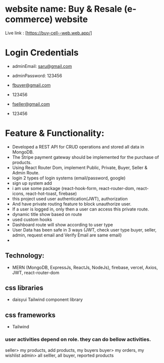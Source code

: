 # website name: Buy & Resale (e-commerce) website

Live link : [https://buy-cell--web.web.app/]

# Login Credentials 
- adminEmail: saru@gmail.com
- adminPassword: 123456

- fbuyer@gmail.com
- 123456

- fseller@gmail.com
- 123456

# Feature & Functionality:

- Developed a REST API for CRUD operations and stored all data in MongoDB.
- The Stripe payment gateway should be implemented for the purchase of products.
- Using React Router Dom, implement Public, Private, Buyer, Seller & Admin Route.
- login 2 types of login systems (email/password, google)
- sign up system add
- i am use some package (react-hook-form, react-router-dom, react-icons, react-hot-toast, firebase)
- this project used user authentication(JWT), authorization
- And have private routing feature to block unauthorize user.
- If a user is logged in, only then a user can access this private route.
- dynamic title show based on route
- used custom hooks
- Dashboard route will show according to user type
- User Data has been safe in 3 ways (JWT, check user type buyer, seller, admin, request email and Verify Email are same email)
-

## Technology:

- MERN (MongoDB, ExpressJs, ReactJs, NodeJs), firebase, vercel, Axios, JWT, react-router-dom

## css libraries

- daisyui Tailwind component library

## css frameworks

- Tailwind

### user activities depend on role. they can do bellow activities.

seller> my products, add products, my buyers
buyer> my orders, my wishlist
admin> all selller, all buyer, reported products
